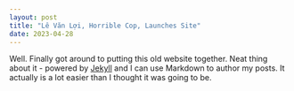 ```yaml
---
layout: post 
title: "Lê Văn Lợi, Horrible Cop, Launches Site"
date: 2023-04-28
---
```


Well. Finally got around to putting this old website together. Neat thing about it - powered by [Jekyll](http://jekyllrb.com) and I can use Markdown to author my posts. It actually is a lot easier than I thought it was going to be.
